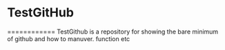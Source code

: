 # TestGitHub
============
TestGithub is a repository for showing the bare minimum of github and how to manuver. function etc
